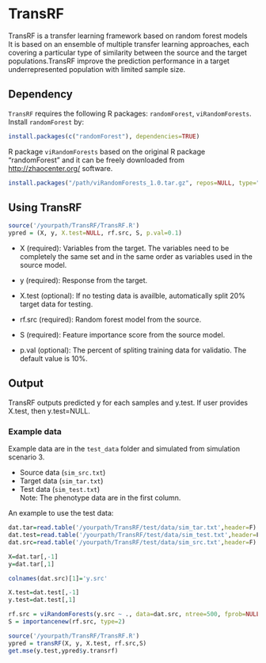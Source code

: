 # TransRF

TransRF is a transfer learning framework based on random forest models <br>
It is based on an ensemble of multiple transfer learning approaches, each covering a particular type of similarity between the source and the target populations.TransRF improve the prediction performance in a target underrepresented population with limited sample size.

## Dependency

`TransRF` requires the following R packages: `randomForest`, `viRandomForests`. Install `randomForest` by: 

```r
install.packages(c("randomForest"), dependencies=TRUE)
```

R package `viRandomForests` based on the original R package “randomForest” and it can be freely downloaded from http://zhaocenter.org/ software.

```r
install.packages("/path/viRandomForests_1.0.tar.gz", repos=NULL, type="source")
```

## Using TransRF

```r
source('/yourpath/TransRF/TransRF.R') 
ypred = (X, y, X.test=NULL, rf.src, S, p.val=0.1)
```
 - X (required): Variables from the target. The variables need to be completely the same set and in the same order as variables used in the source model.

 - y (required): Response from the target.

 - X.test (optional): If no testing data is availble, automatically split 20\% target data for testing.
 
 - rf.src (required): Random forest model from the source. 

 - S (required): Feature importance score from the source model. 
 
 - p.val (optional): The percent of spliting training data for validatio.  The default value is 10\%. 


## Output

TransRF outputs predicted y for each samples and y.test. If user provides X.test, then y.test=NULL.


### Example data
Example data are in the `test_data` folder and simulated from simulation scenario 3. <br>
- Source data (`sim_src.txt`) <br>
- Target data (`sim_tar.txt`) <br>
- Test data (`sim_test.txt`) <br>
Note: The phenotype data are in the first column.

An example to use the test data:

```r
dat.tar=read.table('/yourpath/TransRF/test/data/sim_tar.txt',header=F)
dat.test=read.table('/yourpath/TransRF/test/data/sim_test.txt',header=F)
dat.src=read.table('/yourpath/TransRF/test/data/sim_src.txt',header=F)

X=dat.tar[,-1]
y=dat.tar[,1]

colnames(dat.src)[1]='y.src'

X.test=dat.test[,-1]
y.test=dat.test[,1]

rf.src = viRandomForests(y.src ~ ., data=dat.src, ntree=500, fprob=NULL, keep.forest=TRUE, importance=TRUE)
S = importancenew(rf.src, type=2) 

source('/yourpath/TransRF/TransRF.R')
ypred = transRF(X, y, X.test, rf.src,S)
get.mse(y.test,ypred$y.transrf)
```


